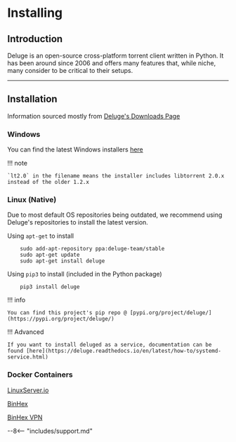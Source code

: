 # Installing

## Introduction

Deluge is an open-source cross-platform torrent client written in Python. It has been around since 2006 and offers many features that, while niche, many consider to be critical to their setups.

---

## Installation

Information sourced mostly from [Deluge's Downloads Page](https://dev.deluge-torrent.org/wiki/Download)

### Windows

You can find the latest Windows installers [here](https://ftp.osuosl.org/pub/deluge/windows/?C=M;O=D)

!!! note

    `lt2.0` in the filename means the installer includes libtorrent 2.0.x instead of the older 1.2.x

### Linux (Native)

Due to most default OS repositories being outdated, we recommend using Deluge's repositories to install the latest version.

Using `apt-get` to install

        sudo add-apt-repository ppa:deluge-team/stable
        sudo apt-get update
        sudo apt-get install deluge

Using `pip3` to install (included in the Python package)

        pip3 install deluge

!!! info

    You can find this project's pip repo @ [pypi.org/project/deluge/](https://pypi.org/project/deluge/)

!!! Advanced

    If you want to install deluged as a service, documentation can be found [here](https://deluge.readthedocs.io/en/latest/how-to/systemd-service.html)

### Docker Containers

[LinuxServer.io](https://hub.docker.com/r/linuxserver/deluge)

[BinHex](https://hub.docker.com/r/binhex/arch-deluge)

[BinHex VPN](https://hub.docker.com/r/binhex/arch-delugevpn)

--8<-- "includes/support.md"
